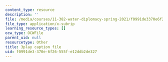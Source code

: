 ```yaml
---
content_type: resource
description: ''
file: /media/courses/11-382-water-diplomacy-spring-2021/f0991de3370e6f26555fe12ddb2de327_kAeDRfk6A9w.srt
file_type: application/x-subrip
learning_resource_types: []
ocw_type: OCWFile
parent_uid: null
resourcetype: Other
title: 3play caption file
uid: f0991de3-370e-6f26-555f-e12ddb2de327
---
```

